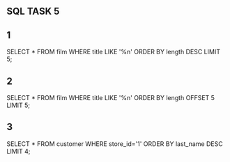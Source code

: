 ## SQL TASK 5
## 1
SELECT * FROM film WHERE title LIKE '%n'
ORDER BY length DESC
LIMIT 5;
## 2
SELECT * FROM film WHERE title LIKE '%n'
ORDER BY length
OFFSET 5
LIMIT 5;
## 3
SELECT * FROM customer
WHERE store_id='1'
ORDER BY last_name DESC
LIMIT 4;

